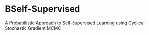 # BSelf-Supervised
A Probabilistic Approach to Self-Supervised Learning using Cyclical Stochastic Gradient MCMC
